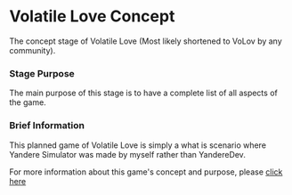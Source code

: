 # Volatile Love Concept
The concept stage of Volatile Love (Most likely shortened to VoLov by any community).

### Stage Purpose
The main purpose of this stage is to have a complete list of all aspects of the game.

### Brief Information
This planned game of Volatile Love is simply a what is scenario where Yandere Simulator was made by myself rather than YandereDev.

For more information about this game's concept and purpose, please [click here](https://github.com/Crimzega/VolatileLove_Concept/main/INFO.md)